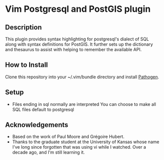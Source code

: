 # Vim Postgresql and PostGIS plugin

## Description

This plugin provides syntax highlighting for postgresql's dialect of SQL along
with syntax definitions for PostGIS. It further sets up the dictionary and
thesaurus to assist with helping to remember the available API.

## How to Install

Clone this repository into your ~/.vim/bundle directory and install
[Pathogen](https:/github.com/tpope/vim-pathogen/).

## Setup

* Files ending in sql normally are interpreted You can choose to make all SQL files default to postgresql

## Acknowledgements

* Based on the work of Paul Moore and Grégoire Hubert.
* Thanks to the graduate student at the University of Kansas whose name I've
  long since forgotten that was using vi while I watched. Over a decade ago,
  and I'm still learning it.

